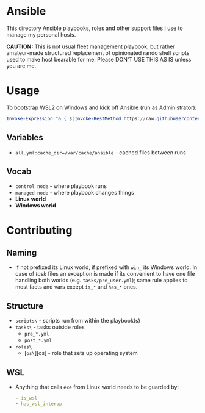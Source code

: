 # Ansible

This directory Ansible playbooks, roles and other support files I use to manage
my personal hosts.

**CAUTION:** This is not usual fleet management playbook, but rather
amateur-made structured replacement of opinionated rando shell scripts used to
make host bearable for me. Please DON'T USE THIS AS IS unless you are me.

# Usage
To bootstrap WSL2 on Windows and kick off Ansible (run as Administrator):
``` powershell
Invoke-Expression "& { $(Invoke-RestMethod https://raw.githubusercontent.com/blami/dotfiles/main/ops/ansible/scripts/bootstrap.ps1) -Ansible }"
```

## Variables
* `all.yml:cache_dir=/var/cache/ansible` - cached files between runs



## Vocab
* `control node` - where playbook runs
* `managed node` - where playbook changes things
* **Linux world**
* **Windows world**


# Contributing

## Naming
* If not prefixed its Linux world, if prefixed with `win_` its Windows world.
  In case of _task_ files an exception is made if its convenient to have one
  file handling both worlds (e.g. `tasks/pre_user.yml`); same rule applies to
  most facts and vars except `is_*` and `has_*` ones.

## Structure
* `scripts\`            - scripts run from within the playbook(s)
* `tasks\`              - tasks outside roles
  * `pre_*.yml`
  * `post_*.yml`
* `roles\`
  * [`os\`][os]         - role that sets up operating system

## WSL
* Anything that calls `exe` from Linux world needs to be guarded by:
  ```yaml
  - is_wsl
  - has_wsl_interop
  ```
